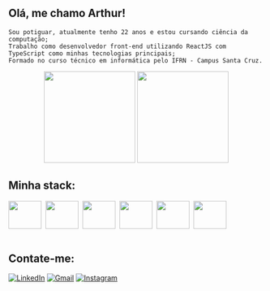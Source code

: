 
## Olá, me chamo Arthur!

    Sou potiguar, atualmente tenho 22 anos e estou cursando ciência da computação;
    Trabalho como desenvolvedor front-end utilizando ReactJS com TypeScript como minhas tecnologias principais;
    Formado no curso técnico em informática pelo IFRN - Campus Santa Cruz.

<div align="center">
  <img height="180em" src="https://github-readme-stats.vercel.app/api?username=arthurr312&show_icons=true&theme=tokyonight&include_all_commits=true&count_private=true" />
  <img height="180em" src="https://github-readme-stats.vercel.app/api/top-langs/?username=arthurr312&layout=compact&langs_count=7&theme=tokyonight"/>
</div>

## Minha stack:

<div style="display: flex; gap: 8px; align-items: center; flex-wrap:wrap;">
    <img height="55" width="65" src="https://cdn.jsdelivr.net/gh/devicons/devicon/icons/html5/html5-plain.svg" />
    <img height="55" width="65" src="https://cdn.jsdelivr.net/gh/devicons/devicon/icons/css3/css3-plain.svg" />
    <img height="55" width="65" src="https://cdn.jsdelivr.net/gh/devicons/devicon/icons/javascript/javascript-plain.svg" />
    <img height="55" width="65" src="https://cdn.jsdelivr.net/gh/devicons/devicon/icons/typescript/typescript-plain.svg" />
    <img height="55" width="65" src="https://cdn.jsdelivr.net/gh/devicons/devicon/icons/react/react-original-wordmark.svg" />    
    <img height="55" width="65" src="https://cdn.jsdelivr.net/gh/devicons/devicon/icons/nextjs/nextjs-original-wordmark.svg" />
</div>

<br>

## Contate-me:

[![LinkedIn](https://img.shields.io/badge/LinkedIn-0077B5?style=for-the-badge&logo=linkedin&logoColor=white)](https://www.linkedin.com/in/arthur-silva-794133205/)
[![Gmail](https://img.shields.io/badge/Gmail-D14836?style=for-the-badge&logo=gmail&logoColor=white)](mailto:arthur10.silva312@gmail.com)
[![Instagram](https://img.shields.io/badge/Instagram-E4405F?style=for-the-badge&logo=instagram&logoColor=white)](https://www.instagram.com/arthur.avlis/)
